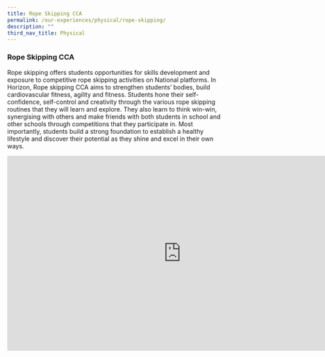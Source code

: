```yaml
---
title: Rope Skipping CCA
permalink: /our-experiences/physical/rope-skipping/
description: ""
third_nav_title: Physical
---
```

### **Rope Skipping CCA**
Rope skipping offers students opportunities for skills development and exposure to competitive rope skipping activities on National platforms. In Horizon, Rope skipping CCA aims to strengthen students’ bodies, build cardiovascular fitness, agility and fitness. Students hone their self-confidence, self-control and creativity through the various rope skipping routines that they will learn and explore. They also learn to think win-win, synergising with others and make friends with both students in school and other schools through competitions that they participate in. Most importantly, students build a strong foundation to establish a healthy lifestyle and discover their potential as they shine and excel in their own ways.

<iframe width="800" height="450" src="https://www.youtube.com/embed/gIFrItCoawY" title="2. Rope Skipping CCA promo video" frameborder="0" allow="accelerometer; autoplay; clipboard-write; encrypted-media; gyroscope; picture-in-picture" allowfullscreen></iframe>